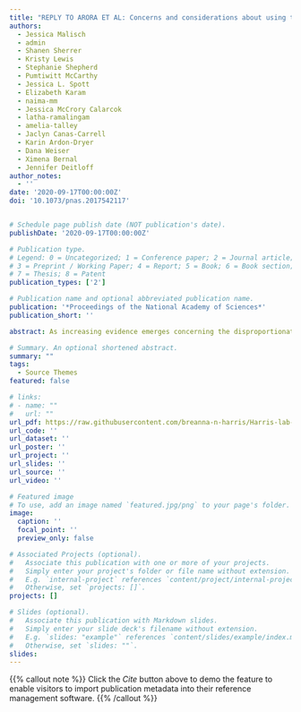 ```yaml
---
title: "REPLY TO ARORA ET AL: Concerns and considerations about using the CV as an equity tool"
authors:
  - Jessica Malisch
  - admin
  - Shanen Sherrer
  - Kristy Lewis
  - Stephanie Shepherd
  - Pumtiwitt McCarthy
  - Jessica L. Spott
  - Elizabeth Karam
  - naima-mm
  - Jessica McCrory Calarcok
  - latha-ramalingam
  - amelia-talley
  - Jaclyn Canas-Carrell
  - Karin Ardon-Dryer
  - Dana Weiser
  - Ximena Bernal
  - Jennifer Deitloff
author_notes:
  - ''
date: '2020-09-17T00:00:00Z'
doi: '10.1073/pnas.2017542117'


# Schedule page publish date (NOT publication's date).
publishDate: '2020-09-17T00:00:00Z'

# Publication type.
# Legend: 0 = Uncategorized; 1 = Conference paper; 2 = Journal article;
# 3 = Preprint / Working Paper; 4 = Report; 5 = Book; 6 = Book section;
# 7 = Thesis; 8 = Patent
publication_types: ['2']

# Publication name and optional abbreviated publication name.
publication: '*Proceedings of the National Academy of Sciences*'
publication_short: ''

abstract: As increasing evidence emerges concerning the disproportionate impact of COVID-19 on women academics (1, 2), we hope our work continues to prompt institutions and departments to advance gender equity in tenure and promotion (3). For example, Arora et al.(4) have developed a department-specific rubric to assess COVID-19’s impact on a case-by-case basis. This rubric is in the form of a curriculum vitae (CV) addendum matrix, which notes COVID-19 related challenges and contributions. They also encourage adding caregiving responsibilities to the matrix.

# Summary. An optional shortened abstract.
summary: ""
tags:
  - Source Themes
featured: false

# links:
# - name: ""
#   url: ""
url_pdf: https://raw.githubusercontent.com/breanna-n-harris/Harris-lab-website/6b9ee5d18362f348de077687880ceb7ab50b6942/content/publication/Concerns_and_Considerations_CV_2020/Malisch_etal_2020_response_to_Arora_etal.pdf
url_code: ''
url_dataset: ''
url_poster: ''
url_project: ''
url_slides: ''
url_source: ''
url_video: ''

# Featured image
# To use, add an image named `featured.jpg/png` to your page's folder.
image:
  caption: ''
  focal_point: ''
  preview_only: false

# Associated Projects (optional).
#   Associate this publication with one or more of your projects.
#   Simply enter your project's folder or file name without extension.
#   E.g. `internal-project` references `content/project/internal-project/index.md`.
#   Otherwise, set `projects: []`.
projects: []

# Slides (optional).
#   Associate this publication with Markdown slides.
#   Simply enter your slide deck's filename without extension.
#   E.g. `slides: "example"` references `content/slides/example/index.md`.
#   Otherwise, set `slides: ""`.
slides:
---
```


{{% callout note %}}
Click the _Cite_ button above to demo the feature to enable visitors to import publication metadata into their reference management software.
{{% /callout %}}

